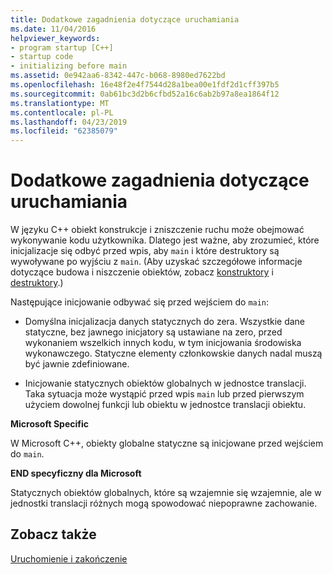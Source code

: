 ```yaml
---
title: Dodatkowe zagadnienia dotyczące uruchamiania
ms.date: 11/04/2016
helpviewer_keywords:
- program startup [C++]
- startup code
- initializing before main
ms.assetid: 0e942aa6-8342-447c-b068-8980ed7622bd
ms.openlocfilehash: 16e48f2e4f7544d28a1bea00e1fdf2d1cff397b5
ms.sourcegitcommit: 0ab61bc3d2b6cfbd52a16c6ab2b97a8ea1864f12
ms.translationtype: MT
ms.contentlocale: pl-PL
ms.lasthandoff: 04/23/2019
ms.locfileid: "62385079"
---
```

# <a name="additional-startup-considerations"></a>Dodatkowe zagadnienia dotyczące uruchamiania

W języku C++ obiekt konstrukcje i zniszczenie ruchu może obejmować wykonywanie kodu użytkownika. Dlatego jest ważne, aby zrozumieć, które inicjalizacje się odbyć przed wpis, aby `main` i które destruktory są wywoływane po wyjściu z `main`. (Aby uzyskać szczegółowe informacje dotyczące budowa i niszczenie obiektów, zobacz [konstruktory](../cpp/constructors-cpp.md) i [destruktory](../cpp/destructors-cpp.md).)

Następujące inicjowanie odbywać się przed wejściem do `main`:

- Domyślna inicjalizacja danych statycznych do zera. Wszystkie dane statyczne, bez jawnego inicjatory są ustawiane na zero, przed wykonaniem wszelkich innych kodu, w tym inicjowania środowiska wykonawczego. Statyczne elementy członkowskie danych nadal muszą być jawnie zdefiniowane.

- Inicjowanie statycznych obiektów globalnych w jednostce translacji. Taka sytuacja może wystąpić przed wpis `main` lub przed pierwszym użyciem dowolnej funkcji lub obiektu w jednostce translacji obiektu.

**Microsoft Specific**

W Microsoft C++, obiekty globalne statyczne są inicjowane przed wejściem do `main`.

**END specyficzny dla Microsoft**

Statycznych obiektów globalnych, które są wzajemnie się wzajemnie, ale w jednostki translacji różnych mogą spowodować niepoprawne zachowanie.

## <a name="see-also"></a>Zobacz także

[Uruchomienie i zakończenie](../cpp/startup-and-termination-cpp.md)